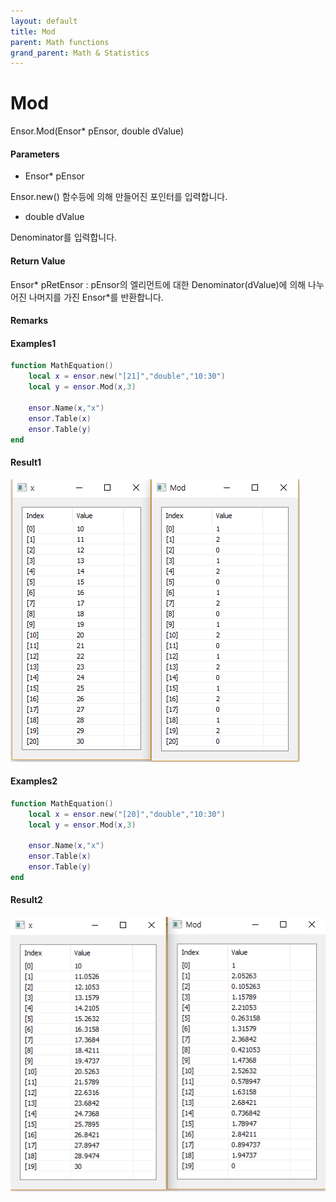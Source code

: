 ```yaml
---
layout: default
title: Mod
parent: Math functions
grand_parent: Math & Statistics
---
```


# Mod

Ensor.Mod\(Ensor\* pEnsor, double dValue\)

#### Parameters

* Ensor\* pEnsor

Ensor.new\(\) 함수등에 의해 만들어진 포인터를 입력합니다.

* double dValue

Denominator를 입력합니다.

#### Return Value

Ensor\* pRetEnsor : pEnsor의 엘리먼트에 대한 Denominator\(dValue\)에 의해 나누어진 나머지를 가진 Ensor\*를 반환합니다.

#### Remarks

#### Examples1

```lua
function MathEquation()
    local x = ensor.new("[21]","double","10:30")
    local y = ensor.Mod(x,3)

    ensor.Name(x,"x")
    ensor.Table(x)
    ensor.Table(y)
end
```

#### Result1

![](./MathAPI/ModResult.png)

#### Examples2

```lua
function MathEquation()
    local x = ensor.new("[20]","double","10:30")
    local y = ensor.Mod(x,3)

    ensor.Name(x,"x")
    ensor.Table(x)
    ensor.Table(y)
end
```

#### Result2

![](./MathAPI/ModResult2.png)

